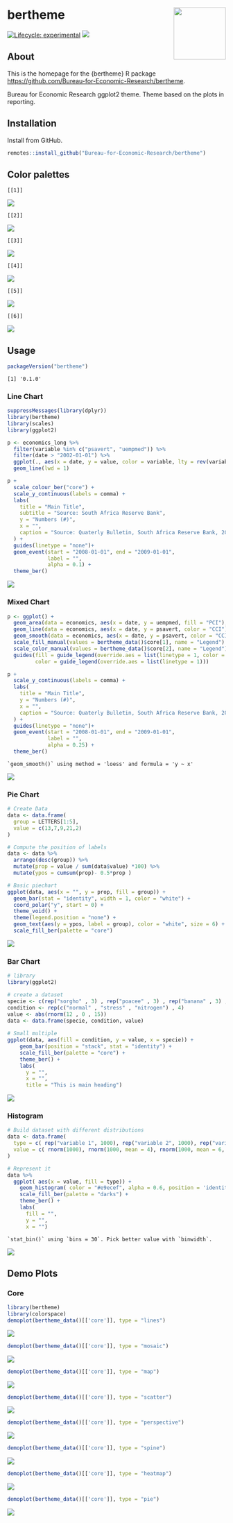 
# bertheme <img src="man/figures/logo.png" align="right" alt="" width="120" />

[![Lifecycle:
experimental](https://img.shields.io/badge/lifecycle-experimental-orange.svg)](https://www.tidyverse.org/lifecycle/#experimental)
[![](https://img.shields.io/github/last-commit/Bureau-for-Economic-Research/bertheme.svg)](https://github.com/Bureau-for-Economic-Research/bertheme/commits/develop)

## About

This is the homepage for the {bertheme} R package
<https://github.com/Bureau-for-Economic-Research/bertheme>.

Bureau for Economic Research ggplot2 theme. Theme based on the plots in
reporting.

## Installation

Install from GitHub.

``` r
remotes::install_github("Bureau-for-Economic-Research/bertheme")
```

## Color palettes

    [[1]]

![](man/figures/unnamed-chunk-2-1.png)<!-- -->


    [[2]]

![](man/figures/unnamed-chunk-2-2.png)<!-- -->


    [[3]]

![](man/figures/unnamed-chunk-2-3.png)<!-- -->


    [[4]]

![](man/figures/unnamed-chunk-2-4.png)<!-- -->


    [[5]]

![](man/figures/unnamed-chunk-2-5.png)<!-- -->


    [[6]]

![](man/figures/unnamed-chunk-2-6.png)<!-- -->

## Usage

``` r
packageVersion("bertheme")
```

    [1] '0.1.0'

### Line Chart

``` r
suppressMessages(library(dplyr))
library(bertheme)
library(scales)
library(ggplot2)

p <- economics_long %>%
  filter(variable %in% c("psavert", "uempmed")) %>% 
  filter(date > "2002-01-01") %>% 
  ggplot(., aes(x = date, y = value, color = variable, lty = rev(variable))) +
  geom_line(lwd = 1)

p + 
  scale_colour_ber("core") +
  scale_y_continuous(labels = comma) +
  labs(
    title = "Main Title",
    subtitle = "Source: South Africa Reserve Bank",
    y = "Numbers (#)",
    x = "",
    caption = "Source: Quaterly Bulletin, South Africa Reserve Bank, 2016"
  ) +
  guides(linetype = "none")+
  geom_event(start = "2008-01-01", end = "2009-01-01", 
             label = "", 
             alpha = 0.1) + 
  theme_ber() 
```

![](man/figures/line_chart-1.png)<!-- -->

### Mixed Chart

``` r
p <- ggplot() +
  geom_area(data = economics, aes(x = date, y = uempmed, fill = "PCI"), alpha = 0.5) +
  geom_line(data = economics, aes(x = date, y = psavert, color = "CCI")) +
  geom_smooth(data = economics, aes(x = date, y = psavert, color = "CCI")) +
  scale_fill_manual(values = bertheme_data()$core[1], name = "Legend") +
  scale_color_manual(values = bertheme_data()$core[2], name = "Legend") +
  guides(fill = guide_legend(override.aes = list(linetype = 1, color = bertheme_data()$core[1])),
         color = guide_legend(override.aes = list(linetype = 1)))

p + 
  scale_y_continuous(labels = comma) +
  labs(
    title = "Main Title",
    y = "Numbers (#)",
    x = "",
    caption = "Source: Quaterly Bulletin, South Africa Reserve Bank, 2016"
  ) +
  guides(linetype = "none")+
  geom_event(start = "2008-01-01", end = "2009-01-01", 
             label = "", 
             alpha = 0.25) + 
  theme_ber() 
```

    `geom_smooth()` using method = 'loess' and formula = 'y ~ x'

![](man/figures/mixed_chart-1.png)<!-- -->

### Pie Chart

``` r
# Create Data
data <- data.frame(
  group = LETTERS[1:5],
  value = c(13,7,9,21,2)
)

# Compute the position of labels
data <- data %>% 
  arrange(desc(group)) %>%
  mutate(prop = value / sum(data$value) *100) %>%
  mutate(ypos = cumsum(prop)- 0.5*prop )

# Basic piechart
ggplot(data, aes(x = "", y = prop, fill = group)) +
  geom_bar(stat = "identity", width = 1, color = "white") +
  coord_polar("y", start = 0) +
  theme_void() + 
  theme(legend.position = "none") +
  geom_text(aes(y = ypos, label = group), color = "white", size = 6) +
  scale_fill_ber(palette = "core") 
```

![](man/figures/unnamed-chunk-3-1.png)<!-- -->

### Bar Chart

``` r
# library
library(ggplot2)

# create a dataset
specie <- c(rep("sorgho" , 3) , rep("poacee" , 3) , rep("banana" , 3) , rep("triticum" , 3) )
condition <- rep(c("normal" , "stress" , "nitrogen") , 4)
value <- abs(rnorm(12 , 0 , 15))
data <- data.frame(specie, condition, value)
 
# Small multiple
ggplot(data, aes(fill = condition, y = value, x = specie)) + 
    geom_bar(position = "stack", stat = "identity") +
    scale_fill_ber(palette = "core") +
    theme_ber() +
    labs(
      y = "",
      x = "", 
      title = "This is main heading")
```

![](man/figures/unnamed-chunk-4-1.png)<!-- -->

### Histogram

``` r
# Build dataset with different distributions
data <- data.frame(
  type = c( rep("variable 1", 1000), rep("variable 2", 1000), rep("variable 3", 1000)),
  value = c( rnorm(1000), rnorm(1000, mean = 4), rnorm(1000, mean = 6, sd = 4) )
)

# Represent it
data %>%
  ggplot( aes(x = value, fill = type)) +
    geom_histogram( color = "#e9ecef", alpha = 0.6, position = 'identity') +
    scale_fill_ber(palette = "darks") +
    theme_ber() +
    labs(
      fill = "", 
      y = "", 
      x = "")
```

    `stat_bin()` using `bins = 30`. Pick better value with `binwidth`.

![](man/figures/unnamed-chunk-5-1.png)<!-- -->

## Demo Plots

### Core

``` r
library(bertheme)
library(colorspace)
demoplot(bertheme_data()[['core']], type = "lines")
```

![](man/figures/unnamed-chunk-6-1.png)<!-- -->

``` r
demoplot(bertheme_data()[['core']], type = "mosaic")
```

![](man/figures/unnamed-chunk-6-2.png)<!-- -->

``` r
demoplot(bertheme_data()[['core']], type = "map")
```

![](man/figures/unnamed-chunk-6-3.png)<!-- -->

``` r
demoplot(bertheme_data()[['core']], type = "scatter")
```

![](man/figures/unnamed-chunk-6-4.png)<!-- -->

``` r
demoplot(bertheme_data()[['core']], type = "perspective")
```

![](man/figures/unnamed-chunk-6-5.png)<!-- -->

``` r
demoplot(bertheme_data()[['core']], type = "spine")
```

![](man/figures/unnamed-chunk-6-6.png)<!-- -->

``` r
demoplot(bertheme_data()[['core']], type = "heatmap")
```

![](man/figures/unnamed-chunk-6-7.png)<!-- -->

``` r
demoplot(bertheme_data()[['core']], type = "pie")
```

![](man/figures/unnamed-chunk-6-8.png)<!-- -->
